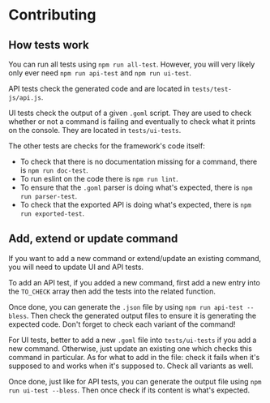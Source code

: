 # Contributing

## How tests work

You can run all tests using `npm run all-test`. However, you will very likely only ever need
`npm run api-test` and `npm run ui-test`.

API tests check the generated code and are located in `tests/test-js/api.js`.

UI tests check the output of a given `.goml` script. They are used to check whether or not a command
is failing and eventually to check what it prints on the console. They are located in
`tests/ui-tests`.

The other tests are checks for the framework's code itself:
 * To check that there is no documentation missing for a command, there is `npm run doc-test`.
 * To run eslint on the code there is `npm run lint`.
 * To ensure that the `.goml` parser is doing what's expected, there is `npm run parser-test`.
 * To check that the exported API is doing what's expected, there is `npm run exported-test`.

## Add, extend or update command

If you want to add a new command or extend/update an existing command, you will need to update
UI and API tests.

To add an API test, if you added a new command, first add a new entry into the `TO_CHECK` array then
add the tests into the related function.

Once done, you can generate the `.json` file by using `npm run api-test --bless`. Then check the
generated output files to ensure it is generating the expected code. Don't forget to check each
variant of the command!

For UI tests, better to add a new `.goml` file into `tests/ui-tests` if you add a new command.
Otherwise, just update an existing one which checks this command in particular. As for what to add
in the file: check it fails when it's supposed to and works when it's supposed to. Check all
variants as well.

Once done, just like for API tests, you can generate the output file using
`npm run ui-test --bless`. Then once check if its content is what's expected.
